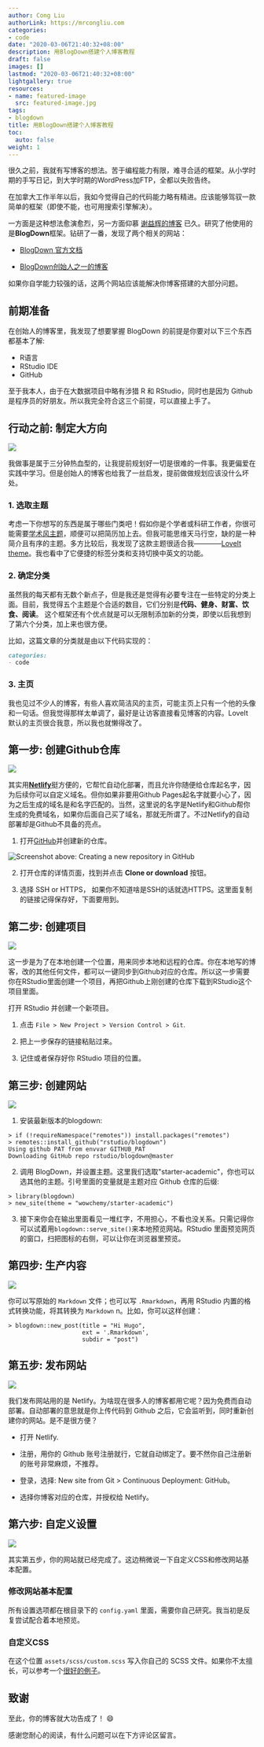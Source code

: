 ```yaml
---
author: Cong Liu
authorLink: https://mrcongliu.com
categories:
- code
date: "2020-03-06T21:40:32+08:00"
description: 用BlogDown搭建个人博客教程
draft: false
images: []
lastmod: "2020-03-06T21:40:32+08:00"
lightgallery: true
resources:
- name: featured-image
  src: featured-image.jpg
tags:
- blogdown
title: 用BlogDown搭建个人博客教程
toc:
  auto: false
weight: 1
---
```


很久之前，我就有写博客的想法。苦于编程能力有限，难寻合适的框架。从小学时期的手写日记，到大学时期的WordPress加FTP，全都以失败告终。

在加拿大工作半年以后，我如今觉得自己的代码能力略有精进。应该能够驾驭一款简单的框架（即使不能，也可用搜索引擎解决）。

一方面是这种想法愈演愈烈，另一方面仰慕 [谢益辉的博客](https://yihui.org/) 已久。研究了他使用的是**BlogDown**框架。钻研了一番，发现了两个相关的网站：

- [BlogDown 官方文档](https://bookdown.org/yihui/blogdown/)

- [BlogDown创始人之一的博客](https://www.apreshill.com/blog/2020-12-new-year-new-blogdown/)

如果你自学能力较强的话，这两个网站应该能解决你博客搭建的大部分问题。

## 前期准备

在创始人的博客里，我发现了想要掌握 BlogDown 的前提是你要对以下三个东西都基本了解:

- R语言
- RStudio IDE
- GitHub

至于我本人，由于在大数据项目中略有涉猎 R 和 RStudio，同时也是因为 Github 是程序员的好朋友。所以我完全符合这三个前提，可以直接上手了。

## 行动之前: 制定大方向

![](00-blogdown-2021.gif)

我做事是属于三分钟热血型的，让我提前规划好一切是很难的一件事。我更偏爱在实践中学习。但是创始人的博客也给我了一丝启发，提前做做规划应该没什么坏处。

### 1. 选取主题

考虑一下你想写的东西是属于哪些门类吧！假如你是个学者或科研工作者，你很可能需要[学术风主题](https://academic-demo.netlify.app/)，顺便可以把简历加上去。但我可能思维天马行空，缺的是一种简介且有序的主题。多方比较后，我发现了这款主题很适合我————[LoveIt theme](https://github.com/dillonzq/LoveIt)。我也看中了它便捷的标签分类和支持切换中英文的功能。

### 2. 确定分类

虽然我的每天都有无数个新点子，但是我还是觉得有必要专注在一些特定的分类上面。目前，我觉得五个主题是个合适的数目，它们分别是**代码、健身、财富、饮食、阅读**。 这个框架还有个优点就是可以无限制添加新的分类，即使以后我想到了第六个分类，加上来也很方便。

比如，这篇文章的分类就是由以下代码实现的：
```markdown
categories:
- code
```

### 3. 主页

我也见过不少人的博客，有些人喜欢简洁风的主页，可能主页上只有一个他的头像和一句话。但我觉得那样太单调了，最好是让访客直接看见博客的内容。LoveIt 默认的主页很合我意，所以我也就懒得改了。

## 第一步: 创建Github仓库

![](01-blogdown-2021.png)

其实用[**Netlify**](https://www.netlify.com)挺方便的，它帮忙自动化部署，而且允许你随便给仓库起名字，因为后续你可以自定义域名。但你如果非要用Github Pages起名字就要小心了，因为之后生成的域名是和名字匹配的。当然，这里说的名字是Netlify和Github帮你生成的免费域名，如果你后面自己买了域名，那就无所谓了。不过Netlify的自动部署却是Github不具备的亮点。

1. 打开[GitHub](https://github.com)并创建新的仓库。

![Screenshot above: Creating a new repository in GitHub](github-new-repo.png)

2. 打开仓库的详情页面，找到并点击 **Clone or download** 按钮。

3. 选择 SSH or HTTPS， 如果你不知道啥是SSH的话就选HTTPS。这里面复制的链接记得保存好，下面要用到。

## 第二步: 创建项目

![](02-blogdown-2021.png)

这一步是为了在本地创建一个位置，用来同步本地和远程的仓库。你在本地写的博客，改的其他任何文件，都可以一键同步到Github对应的仓库。所以这一步需要你在RStudio里面创建一个项目，再把Github上刚创建的仓库下载到RStudio这个项目里面。

打开 RStudio 并创建一个新项目。
    
1. 点击 `File > New Project > Version Control > Git`.

2. 把上一步保存的链接粘贴过来。

3. 记住或者保存好你 RStudio 项目的位置。

## 第三步: 创建网站

![](03-blogdown-2021.png)

1. 安装最新版本的blogdown:

```
> if (!requireNamespace("remotes")) install.packages("remotes")
> remotes::install_github("rstudio/blogdown")
Using github PAT from envvar GITHUB_PAT
Downloading GitHub repo rstudio/blogdown@master
```

2. 调用 BlogDown，并设置主题。这里我们选取"starter-academic"，你也可以选其他的主题。引号里面的变量就是主题对应 Github 仓库的后缀:

```
> library(blogdown)
> new_site(theme = "wowchemy/starter-academic")
```

3. 接下来你会在输出里面看见一堆红字，不用担心，不看也没关系。只需记得你可以试着用`blogdown::serve_site()`来本地预览网站。RStudio 里面预览网页的窗口，扫把图标的右侧，可以让你在浏览器里预览。

## 第四步: 生产内容

![](04-blogdown-2021.png)

你可以写原始的 `Markdown` 文件；也可以写 `.Rmarkdown`，再用 RStudio 内置的格式转换功能，将其转换为  `Markdown` n。比如，你可以这样创建：


```
> blogdown::new_post(title = "Hi Hugo", 
                     ext = '.Rmarkdown', 
                     subdir = "post")
```

## 第五步: 发布网站

![](05-blogdown-2021.png)

我们发布网站用的是 Netlify。为啥现在很多人的博客都用它呢？因为免费而自动部署。自动部署的意思就是你上传代码到 Github 之后，它会监听到，同时重新创建你的网站。是不是很方便？

- 打开 Netlify.

- 注册，用你的 Github 账号注册就行，它就自动绑定了。要不然你自己注册新的账号非常麻烦，不推荐。

- 登录，选择: New site from Git > Continuous Deployment: GitHub。

- 选择你博客对应的仓库，并授权给 Netlify。

## 第六步: 自定义设置

![](06-blogdown-2021.png)

其实第五步，你的网站就已经完成了。这边稍微说一下自定义CSS和修改网站基本配置。

### 修改网站基本配置

所有设置选项都在根目录下的 `config.yaml` 里面，需要你自己研究。我当初是反复尝试配合着本地预览。

### 自定义CSS

在这个位置 `assets/scss/custom.scss` 写入你自己的 SCSS 文件。如果你不太擅长，可以参考一个[很好的例子](https://github.com/rbind/apreshill/blob/main/assets/custom.scss)。

## 致谢

至此，你的博客就大功告成了！ :smile:

感谢您耐心的阅读，有什么问题可以在下方评论区留言。